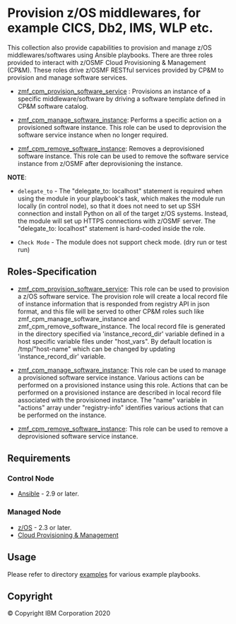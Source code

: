 # Provision z/OS middlewares, for example CICS, Db2, IMS, WLP etc.

This collection also provide capabilities to provision and manage z/OS middlewares/softwares using Ansible playbooks. There are three roles provided to interact with z/OSMF Cloud Provisioning & Management (CP&M). These roles drive z/OSMF RESTful services provided by CP&M to provision and manage software services.

- [zmf_cpm_provision_software_service](../roles/zmf_cpm_provision_software_service) : Provisions an instance of a specific middleware/software by driving a software template defined in CP&M software catalog.

- [zmf_cpm_manage_software_instance](../roles/zmf_cpm_manage_software_instance): Performs a specific action on a provisioned software instance. This role can be used to deprovision the software service instance when no longer required.

- [zmf_cpm_remove_software_instance](../roles/zmf_cpm_remove_software_instance): Removes a deprovisioned software instance. This role can be used to remove the software service instance from z/OSMF after deprovisioning the instance.

**NOTE**:

- `delegate_to` - The "delegate_to: localhost" statement is required when using the module in your playbook's task, which makes the module run locally (in control node), so that it does not need to set up SSH connection and install Python on all of the target z/OS systems. Instead, the module will set up HTTPS connections with z/OSMF server. The "delegate_to: localhost" statement is hard-coded inside the role.

- `Check Mode` - The module does not support check mode. (dry run or test run)

## Roles-Specification

- [zmf_cpm_provision_software_service](../roles/zmf_cpm_provision_software_service/README.md): This role can be used to provision a z/OS software service. The provision role will create a local record file of instance information that is responded from registry API in json format, and this file will be served to other CP&M roles such like zmf_cpm_manage_software_instance and zmf_cpm_remove_software_instance. The local record file is generated in the directory specified via 'instance_record_dir' variable defined in a host specific variable files under "host_vars". By default location is /tmp/"host-name" which can be changed by updating 'instance_record_dir' variable.

- [zmf_cpm_manage_software_instance](../roles/zmf_cpm_manage_software_instance/README.md): This role can be used to manage a provisioned software service instance. Various actions can be performed on a provisioned instance using this role. Actions that can be performed on a provisioned instance are described in local record file associated with the provisioned instance. The "name" variable in "actions" array under "registry-info" identifies various actions that can be performed on the instance.

- [zmf_cpm_remove_software_instance](../roles/zmf_cpm_remove_software_instance/README.md): This role can be used to remove a deprovisioned software service instance.

## Requirements

### Control Node

- [Ansible](https://docs.ansible.com/ansible/latest/installation_guide/intro_installation.html) - 2.9 or later.

### Managed Node

- [z/OS](https://www.ibm.com/support/knowledgecenter/SSLTBW_2.3.0/com.ibm.zos.v2r3/en/homepage.html) - 2.3 or later.
- [Cloud Provisioning & Management](https://www.ibm.com/support/z-content-solutions/cloud-provisioning)

## Usage

Please refer to directory [examples](../examples/README.md) for various example playbooks.

## Copyright

© Copyright IBM Corporation 2020
